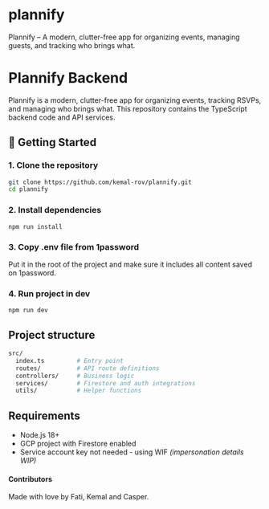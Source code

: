 # plannify
Plannify – A modern, clutter-free app for organizing events, managing guests, and tracking who brings what.

# Plannify Backend

Plannify is a modern, clutter-free app for organizing events, tracking RSVPs, and managing who brings what. This repository contains the TypeScript backend code and API services.

## 🚀 Getting Started

### 1. Clone the repository
```bash
git clone https://github.com/kemal-rov/plannify.git
cd plannify
```

### 2. Install dependencies

```npm run install```

### 3. Copy .env file from 1password

Put it in the root of the project and make sure it includes all content saved on 1password.

### 4. Run project in dev

```npm run dev```

## Project structure

```bash
src/
  index.ts         # Entry point
  routes/          # API route definitions
  controllers/     # Business logic
  services/        # Firestore and auth integrations
  utils/           # Helper functions
  ```

## Requirements

- Node.js 18+
- GCP project with Firestore enabled
- Service account key not needed - using WIF *(impersonation details WIP)*

#### Contributors

Made with love by Fati, Kemal and Casper.